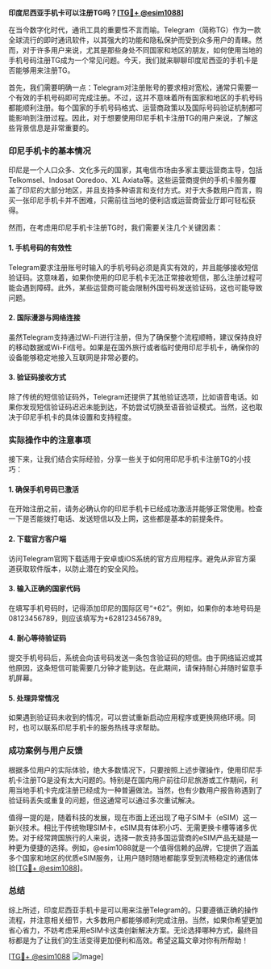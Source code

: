**印度尼西亚手机卡可以注册TG吗？[[TG💪+ @esim1088](https://t.me/s/esim1088)]**

在当今数字化时代，通讯工具的重要性不言而喻。Telegram（简称TG）作为一款全球流行的即时通讯软件，以其强大的功能和隐私保护而受到众多用户的青睐。然而，对于许多用户来说，尤其是那些身处不同国家和地区的朋友，如何使用当地的手机号码注册TG成为一个常见问题。今天，我们就来聊聊印度尼西亚的手机卡是否能够用来注册TG。

首先，我们需要明确一点：Telegram对注册账号的要求相对宽松，通常只需要一个有效的手机号码即可完成注册。不过，这并不意味着所有国家和地区的手机号码都能顺利注册。每个国家的手机号码格式、运营商政策以及国际号码验证机制都可能影响到注册过程。因此，对于想要使用印尼手机卡注册TG的用户来说，了解这些背景信息是非常重要的。

### 印尼手机卡的基本情况

印尼是一个人口众多、文化多元的国家，其电信市场由多家主要运营商主导，包括Telkomsel、Indosat Ooredoo、XL Axiata等。这些运营商提供的手机卡服务覆盖了印尼的大部分地区，并且支持多种语言和支付方式。对于大多数用户而言，购买一张印尼手机卡并不困难，只需前往当地的便利店或运营商营业厅即可轻松获得。

然而，在考虑用印尼手机卡注册TG时，我们需要关注几个关键因素：

#### 1. 手机号码的有效性
Telegram要求注册账号时输入的手机号码必须是真实有效的，并且能够接收短信验证码。这意味着，如果你使用的印尼手机卡无法正常接收短信，那么注册过程可能会遇到障碍。此外，某些运营商可能会限制外国号码发送验证码，这也可能导致问题。

#### 2. 国际漫游与网络连接
虽然Telegram支持通过Wi-Fi进行注册，但为了确保整个流程顺畅，建议保持良好的移动数据或Wi-Fi信号。如果是在国外旅行或者临时使用印尼手机卡，确保你的设备能够稳定地接入互联网是非常必要的。

#### 3. 验证码接收方式
除了传统的短信验证码外，Telegram还提供了其他验证选项，比如语音电话。如果你发现短信验证码迟迟未能到达，不妨尝试切换至语音验证模式。当然，这也取决于印尼手机卡的具体设置和支持程度。

### 实际操作中的注意事项

接下来，让我们结合实际经验，分享一些关于如何用印尼手机卡注册TG的小技巧：

#### 1. 确保手机号码已激活
在开始注册之前，请务必确认你的印尼手机卡已经成功激活并能够正常使用。检查一下是否能拨打电话、发送短信以及上网，这些都是基本的前提条件。

#### 2. 下载官方客户端
访问Telegram官网下载适用于安卓或iOS系统的官方应用程序。避免从非官方渠道获取软件版本，以防止潜在的安全风险。

#### 3. 输入正确的国家代码
在填写手机号码时，记得添加印尼的国际区号“+62”。例如，如果你的本地号码是08123456789，则应该填写为+628123456789。

#### 4. 耐心等待验证码
提交手机号码后，系统会向该号码发送一条包含验证码的短信。由于网络延迟或其他原因，这条短信可能需要几分钟才能到达。在此期间，请保持耐心并随时留意手机屏幕。

#### 5. 处理异常情况
如果遇到验证码未收到的情况，可以尝试重新启动应用程序或更换网络环境。同时，也可以联系印尼手机卡的服务热线寻求帮助。

### 成功案例与用户反馈

根据多位用户的实际体验，绝大多数情况下，只要按照上述步骤操作，使用印尼手机卡注册TG是没有太大问题的。特别是在国内用户前往印尼旅游或工作期间，利用当地手机卡完成注册已经成为一种普遍做法。当然，也有少数用户报告称遇到了验证码丢失或重复的问题，但这通常可以通过多次重试解决。

值得一提的是，随着科技的发展，现在市面上还出现了电子SIM卡（eSIM）这一新兴技术。相比于传统物理SIM卡，eSIM具有体积小巧、无需更换卡槽等诸多优势。对于经常跨国旅行的人来说，选择一款支持多国运营商的eSIM产品无疑是一种更为便捷的选择。例如，@esim1088就是一个值得信赖的品牌，它提供了涵盖多个国家和地区的优质eSIM服务，让用户随时随地都能享受到流畅稳定的通信体验[[TG💪+ @esim1088](https://t.me/s/esim1088)]。

### 总结

综上所述，印度尼西亚手机卡是可以用来注册Telegram的。只要遵循正确的操作流程，并注意相关细节，大多数用户都能够顺利完成注册。当然，如果你希望更加省心省力，不妨考虑采用eSIM卡这类创新解决方案。无论选择哪种方式，最终目标都是为了让我们的生活变得更加便利和高效。希望这篇文章对你有所帮助！

[[TG💪+ @esim1088](https://t.me/s/esim1088) ![Image](https://i.postimg.cc/4NQfJmqS/Snipaste-2025-05-13-00-14-12.png)]